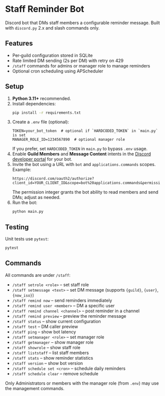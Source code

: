 # Staff Reminder Bot

Discord bot that DMs staff members a configurable reminder message. Built with `discord.py` 2.x and slash commands only.

## Features
- Per‑guild configuration stored in SQLite
- Rate limited DM sending (2s per DM) with retry on 429
- `/staff` commands for admins or manager role to manage reminders
- Optional cron scheduling using APScheduler

## Setup
1. **Python 3.11+** recommended.
2. Install dependencies:
   ```bash
   pip install -r requirements.txt
   ```
3. Create a `.env` file (optional):
   ```env
   TOKEN=your_bot_token  # optional if `HARDCODED_TOKEN` in `main.py` is set
   MANAGER_ROLE_ID=1234567890  # optional manager role
   ```
   If you prefer, set `HARDCODED_TOKEN` in `main.py` to bypass `.env` usage.
4. Enable **Guild Members** and **Message Content** intents in the [Discord developer portal](https://discord.com/developers/applications) for your bot.
5. Invite the bot using a URL with `bot` and `applications.commands` scopes. Example:
   ```
   https://discord.com/oauth2/authorize?client_id=YOUR_CLIENT_ID&scope=bot%20applications.commands&permissions=274877908992
   ```
   The permission integer grants the bot ability to read members and send DMs; adjust as needed.
6. Run the bot:
   ```bash
   python main.py
   ```

## Testing
Unit tests use `pytest`:
```bash
pytest
```

## Commands
All commands are under `/staff`:
- `/staff setrole <role>` – set staff role
- `/staff setmessage <text>` – set DM message (supports `{guild}`, `{user}`, `{now_iso}`)
- `/staff remind now` – send reminders immediately
- `/staff remind user <member>` – DM a specific user
- `/staff remind channel <channel>` – post reminder in a channel
- `/staff remind preview` – preview the reminder message
- `/staff status` – show current configuration
- `/staff test` – DM caller preview
- `/staff ping` – show bot latency
- `/staff setmanager <role>` – set manager role
- `/staff getmanager` – show manager role
- `/staff showrole` – show staff role
- `/staff liststaff` – list staff members
- `/staff stats` – show reminder statistics
- `/staff version` – show bot version
- `/staff schedule set <cron>` – schedule daily reminders
- `/staff schedule clear` – remove schedule

Only Administrators or members with the manager role (from `.env`) may use the management commands.
